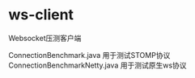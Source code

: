 # ws-client
Websocket压测客户端

ConnectionBenchmark.java 用于测试STOMP协议
ConnectionBenchmarkNetty.java 用于测试原生ws协议


